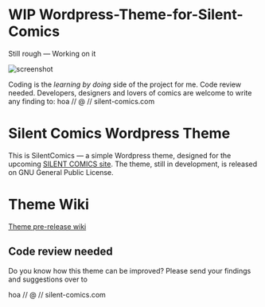 WIP Wordpress-Theme-for-Silent-Comics
=================================

Still rough — Working on it

![screenshot](http://silentcomics.com/images/screenshot.png)

Coding is the *learning by doing* side of the project for me. Code review needed. Developers, designers and lovers of comics are welcome to write any finding to: hoa // @ // silent-comics.com

# Silent Comics Wordpress Theme

This is SilentComics — a simple Wordpress theme, designed for the upcoming [SILENT COMICS site](http://silent-comics.com). The theme, still in development, is released on GNU General Public License.

# Theme Wiki
[Theme pre-release wiki](https://github.com/SilentComics/Silent-Comics-Wordpress-Theme/wiki/SilentComic-WordPress-Theme-wiki)

## Code review needed

Do you know how this theme can be improved? Please send your findings and suggestions over to

hoa // @ // silent-comics.com
